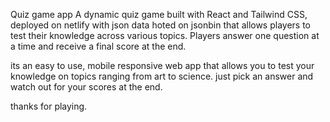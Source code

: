 Quiz game app
A dynamic quiz game built with React and Tailwind CSS, deployed on netlify with json data hoted on jsonbin that allows players to test their knowledge across various topics. Players answer one question at a time and receive a final score at the end.

its an easy to use, mobile responsive web app that allows you to test your knowledge on topics ranging from art to science. just pick an answer and watch out for your scores at the end. 



thanks for playing.
